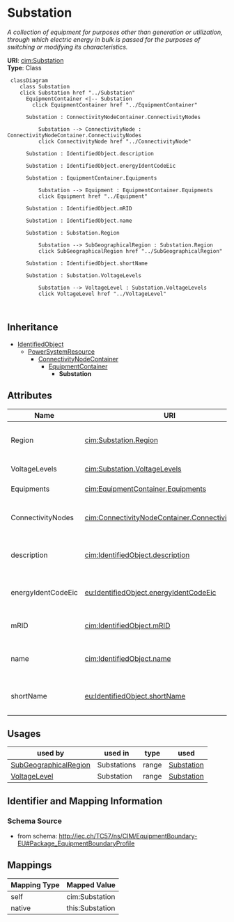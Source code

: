 # Substation


_A collection of equipment for purposes other than generation or utilization, through which electric energy in bulk is passed for the purposes of switching or modifying its characteristics._





**URI**: [cim:Substation](http://iec.ch/TC57/CIM100#Substation)<br />
**Type**: Class




```mermaid
 classDiagram
    class Substation
    click Substation href "../Substation"
      EquipmentContainer <|-- Substation
        click EquipmentContainer href "../EquipmentContainer"
      
      Substation : ConnectivityNodeContainer.ConnectivityNodes
        
          Substation --> ConnectivityNode : ConnectivityNodeContainer.ConnectivityNodes
          click ConnectivityNode href "../ConnectivityNode"
        
      Substation : IdentifiedObject.description
        
      Substation : IdentifiedObject.energyIdentCodeEic
        
      Substation : EquipmentContainer.Equipments
        
          Substation --> Equipment : EquipmentContainer.Equipments
          click Equipment href "../Equipment"
        
      Substation : IdentifiedObject.mRID
        
      Substation : IdentifiedObject.name
        
      Substation : Substation.Region
        
          Substation --> SubGeographicalRegion : Substation.Region
          click SubGeographicalRegion href "../SubGeographicalRegion"
        
      Substation : IdentifiedObject.shortName
        
      Substation : Substation.VoltageLevels
        
          Substation --> VoltageLevel : Substation.VoltageLevels
          click VoltageLevel href "../VoltageLevel"
        
      
```





## Inheritance
* [IdentifiedObject](IdentifiedObject.md)
    * [PowerSystemResource](PowerSystemResource.md)
        * [ConnectivityNodeContainer](ConnectivityNodeContainer.md)
            * [EquipmentContainer](EquipmentContainer.md)
                * **Substation**



## Attributes


| Name | URI | Cardinality and Range | Description | Inheritance |
| ---  | --- | --- | --- | --- |
| Region | [cim:Substation.Region](http://iec.ch/TC57/CIM100#Substation.Region) | 1 <br />  [SubGeographicalRegion](SubGeographicalRegion.md)  | The SubGeographicalRegion containing the substation | direct |
| VoltageLevels | [cim:Substation.VoltageLevels](http://iec.ch/TC57/CIM100#Substation.VoltageLevels) | * <br />  [VoltageLevel](VoltageLevel.md)  | The voltage levels within this substation | direct |
| Equipments | [cim:EquipmentContainer.Equipments](http://iec.ch/TC57/CIM100#EquipmentContainer.Equipments) | * <br />  [Equipment](Equipment.md)  | Contained equipment | [EquipmentContainer](EquipmentContainer.md) |
| ConnectivityNodes | [cim:ConnectivityNodeContainer.ConnectivityNodes](http://iec.ch/TC57/CIM100#ConnectivityNodeContainer.ConnectivityNodes) | * <br />  [ConnectivityNode](ConnectivityNode.md)  | Connectivity nodes which belong to this connectivity node container | [ConnectivityNodeContainer](ConnectivityNodeContainer.md) |
| description | [cim:IdentifiedObject.description](http://iec.ch/TC57/CIM100#IdentifiedObject.description) | 0..1 <br />  string  | The description is a free human readable text describing or naming the object | [IdentifiedObject](IdentifiedObject.md) |
| energyIdentCodeEic | [eu:IdentifiedObject.energyIdentCodeEic](http://iec.ch/TC57/CIM100-European#IdentifiedObject.energyIdentCodeEic) | 0..1 <br />  string  | The attribute is used for an exchange of the EIC code (Energy identification ... | [IdentifiedObject](IdentifiedObject.md) |
| mRID | [cim:IdentifiedObject.mRID](http://iec.ch/TC57/CIM100#IdentifiedObject.mRID) | 1 <br />  string  | Master resource identifier issued by a model authority | [IdentifiedObject](IdentifiedObject.md) |
| name | [cim:IdentifiedObject.name](http://iec.ch/TC57/CIM100#IdentifiedObject.name) | 1 <br />  string  | The name is any free human readable and possibly non unique text naming the o... | [IdentifiedObject](IdentifiedObject.md) |
| shortName | [eu:IdentifiedObject.shortName](http://iec.ch/TC57/CIM100-European#IdentifiedObject.shortName) | 0..1 <br />  string  | The attribute is used for an exchange of a human readable short name with len... | [IdentifiedObject](IdentifiedObject.md) |





## Usages

| used by | used in | type | used |
| ---  | --- | --- | --- |
| [SubGeographicalRegion](SubGeographicalRegion.md) | Substations | range | [Substation](Substation.md) |
| [VoltageLevel](VoltageLevel.md) | Substation | range | [Substation](Substation.md) |






## Identifier and Mapping Information







### Schema Source


* from schema: http://iec.ch/TC57/ns/CIM/EquipmentBoundary-EU#Package_EquipmentBoundaryProfile





## Mappings

| Mapping Type | Mapped Value |
| ---  | ---  |
| self | cim:Substation |
| native | this:Substation |




